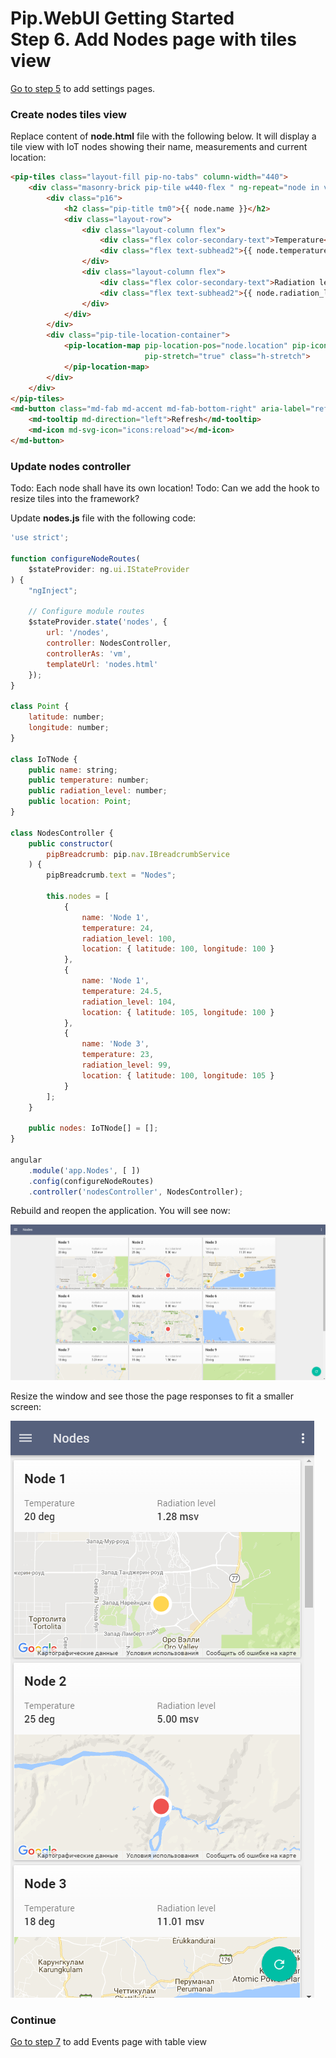 # Pip.WebUI Getting Started <br/> Step 6. Add Nodes page with tiles view

[Go to step 5](https://github.com/pip-webui/pip-webui-sample/blob/master/step5/) to add settings pages.

### Create nodes tiles view

Replace content of **node.html** file with the following below.
It will display a tile view with IoT nodes showing their name, measurements and current location:

```html
<pip-tiles class="layout-fill pip-no-tabs" column-width="440">
    <div class="masonry-brick pip-tile w440-flex " ng-repeat="node in vm.nodes">
        <div class="p16">
            <h2 class="pip-title tm0">{{ node.name }}</h2>
            <div class="layout-row">
                <div class="layout-column flex">
                    <div class="flex color-secondary-text">Temperature</div>
                    <div class="flex text-subhead2">{{ node.temperature }}</div>
                </div>
                <div class="layout-column flex">
                    <div class="flex color-secondary-text">Radiation level</div>
                    <div class="flex text-subhead2">{{ node.radiation_level }}</div>
                </div>
            </div>
        </div>
        <div class="pip-tile-location-container">
            <pip-location-map pip-location-pos="node.location" pip-icon-path="iconPath"
                              pip-stretch="true" class="h-stretch">
            </pip-location-map>
        </div>
    </div>
</pip-tiles>
<md-button class="md-fab md-accent md-fab-bottom-right" aria-label="refresh">
    <md-tooltip md-direction="left">Refresh</md-tooltip>
    <md-icon md-svg-icon="icons:reload"></md-icon>
</md-button>
```

### Update nodes controller

Todo: Each node shall have its own location!
Todo: Can we add the hook to resize tiles into the framework?

Update **nodes.js** file with the following code:

```javascript
'use strict';

function configureNodeRoutes(
    $stateProvider: ng.ui.IStateProvider
) {
    "ngInject";

    // Configure module routes
    $stateProvider.state('nodes', {
        url: '/nodes',
        controller: NodesController,
        controllerAs: 'vm',
        templateUrl: 'nodes.html'
    });
}

class Point {
    latitude: number;
    longitude: number;
}

class IoTNode {
    public name: string;
    public temperature: number;
    public radiation_level: number;
    public location: Point;
}

class NodesController {
    public constructor(
        pipBreadcrumb: pip.nav.IBreadcrumbService
    ) {
        pipBreadcrumb.text = "Nodes";

        this.nodes = [
            { 
                name: 'Node 1', 
                temperature: 24, 
                radiation_level: 100,  
                location: { latitude: 100, longitude: 100 }
            },
            { 
                name: 'Node 1', 
                temperature: 24.5, 
                radiation_level: 104,  
                location: { latitude: 105, longitude: 100 }
            },
            { 
                name: 'Node 3', 
                temperature: 23, 
                radiation_level: 99,  
                location: { latitude: 100, longitude: 105 }
            }
        ];
    }

    public nodes: IoTNode[] = [];
}

angular
    .module('app.Nodes', [ ])
    .config(configureNodeRoutes)
    .controller('nodesController', NodesController);
```

Rebuild and reopen the application. You will see now:

![IoT nodes](artifacts/tiles_view.png)

Resize the window and see those the page responses to fit a smaller screen:

![IoT nodes mobile](artifacts/tiles_view_mobile.png)

### Continue

[Go to step 7](https://github.com/pip-webui/pip-webui-sample/blob/master/step7/) to add Events page with table view
